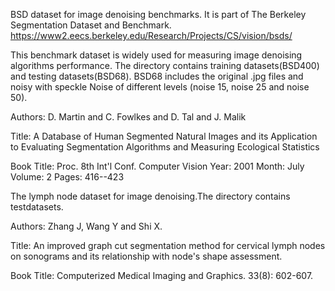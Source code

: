 BSD dataset for image denoising benchmarks. It is part of The Berkeley Segmentation Dataset and Benchmark.
https://www2.eecs.berkeley.edu/Research/Projects/CS/vision/bsds/

This benchmark dataset is widely used for measuring image denoising algorithms performance. The directory contains training datasets(BSD400) and testing datasets(BSD68).
BSD68 includes the original .jpg files and noisy with speckle Noise of different levels (noise 15, noise 25 and noise 50).

Authors: D. Martin and C. Fowlkes and D. Tal and J. Malik

Title: A Database of Human Segmented Natural Images and its Application to Evaluating Segmentation Algorithms and Measuring Ecological Statistics

Book Title: Proc. 8th Int'l Conf. Computer Vision Year: 2001 Month: July Volume: 2 Pages: 416--423




The lymph node dataset for image denoising.The directory contains testdatasets.

Authors: Zhang J, Wang Y and Shi X. 

Title:   An improved graph cut segmentation method for cervical lymph nodes on sonograms and its relationship with node's shape assessment. 

Book Title: Computerized Medical Imaging and Graphics. 33(8): 602-607.
